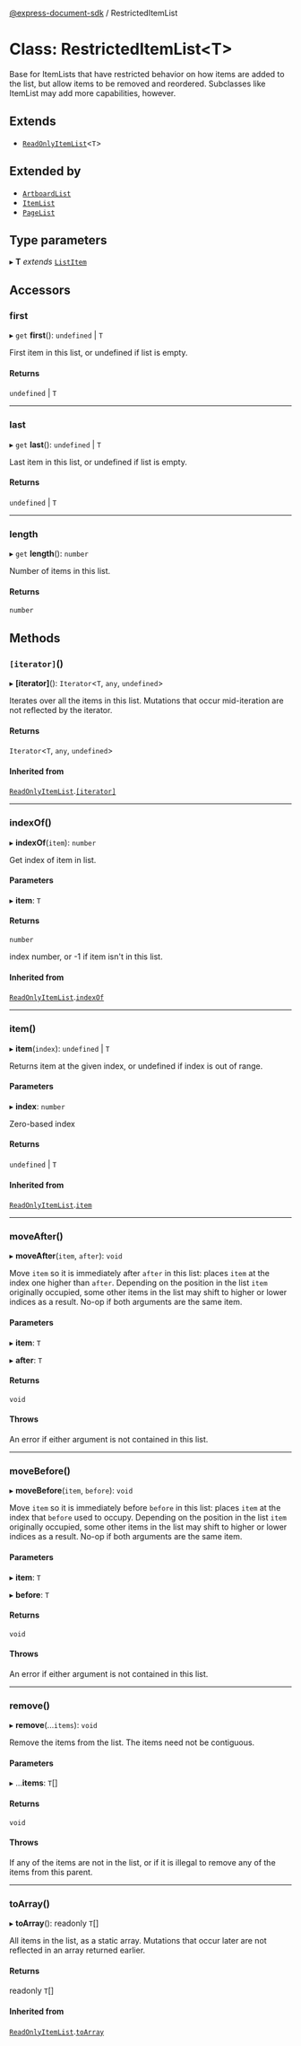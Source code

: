 [@express-document-sdk](../overview.md) / RestrictedItemList

# Class: RestrictedItemList<T\>

Base for ItemLists that have restricted behavior on how items are added to the list,
but allow items to be removed and reordered. Subclasses like ItemList may add more
capabilities, however.

## Extends

-   [`ReadOnlyItemList`](ReadOnlyItemList.md)<`T`\>

## Extended by

-   [`ArtboardList`](ArtboardList.md)
-   [`ItemList`](ItemList.md)
-   [`PageList`](PageList.md)

## Type parameters

▸ **T** _extends_ [`ListItem`](../interfaces/ListItem.md)

## Accessors

### first

▸ `get` **first**(): `undefined` \| `T`

First item in this list, or undefined if list is empty.

#### Returns

`undefined` \| `T`

---

### last

▸ `get` **last**(): `undefined` \| `T`

Last item in this list, or undefined if list is empty.

#### Returns

`undefined` \| `T`

---

### length

▸ `get` **length**(): `number`

Number of items in this list.

#### Returns

`number`

## Methods

### `[iterator]`()

▸ **\[iterator\]**(): `Iterator`<`T`, `any`, `undefined`\>

Iterates over all the items in this list. Mutations that occur mid-iteration are not reflected by the iterator.

#### Returns

`Iterator`<`T`, `any`, `undefined`\>

#### Inherited from

[`ReadOnlyItemList`](ReadOnlyItemList.md).[`[iterator]`](ReadOnlyItemList.md#iterator)

---

### indexOf()

▸ **indexOf**(`item`): `number`

Get index of item in list.

#### Parameters

▸ **item**: `T`

#### Returns

`number`

index number, or -1 if item isn't in this list.

#### Inherited from

[`ReadOnlyItemList`](ReadOnlyItemList.md).[`indexOf`](ReadOnlyItemList.md#indexof)

---

### item()

▸ **item**(`index`): `undefined` \| `T`

Returns item at the given index, or undefined if index is out of range.

#### Parameters

▸ **index**: `number`

Zero-based index

#### Returns

`undefined` \| `T`

#### Inherited from

[`ReadOnlyItemList`](ReadOnlyItemList.md).[`item`](ReadOnlyItemList.md#item)

---

### moveAfter()

▸ **moveAfter**(`item`, `after`): `void`

Move `item` so it is immediately after `after` in this list: places `item` at the index one higher than `after`.
Depending on the position in the list `item` originally occupied, some other items in the list may shift to higher
or lower indices as a result. No-op if both arguments are the same item.

#### Parameters

▸ **item**: `T`

▸ **after**: `T`

#### Returns

`void`

#### Throws

An error if either argument is not contained in this list.

---

### moveBefore()

▸ **moveBefore**(`item`, `before`): `void`

Move `item` so it is immediately before `before` in this list: places `item` at the index that `before` used
to occupy. Depending on the position in the list `item` originally occupied, some other items in the list may
shift to higher or lower indices as a result. No-op if both arguments are the same item.

#### Parameters

▸ **item**: `T`

▸ **before**: `T`

#### Returns

`void`

#### Throws

An error if either argument is not contained in this list.

---

### remove()

▸ **remove**(...`items`): `void`

Remove the items from the list. The items need not be contiguous.

#### Parameters

▸ ...**items**: `T`[]

#### Returns

`void`

#### Throws

If any of the items are not in the list, or if it is illegal to remove any of the items from this parent.

---

### toArray()

▸ **toArray**(): readonly `T`[]

All items in the list, as a static array. Mutations that occur later are not reflected in an array returned earlier.

#### Returns

readonly `T`[]

#### Inherited from

[`ReadOnlyItemList`](ReadOnlyItemList.md).[`toArray`](ReadOnlyItemList.md#toarray)
